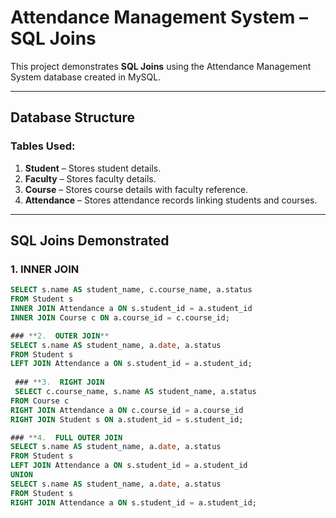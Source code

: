 #  Attendance Management System – SQL Joins

This project demonstrates **SQL Joins** using the Attendance Management System database created in MySQL.

---

##  Database Structure

### Tables Used:
1. **Student** – Stores student details.
2. **Faculty** – Stores faculty details.
3. **Course** – Stores course details with faculty reference.
4. **Attendance** – Stores attendance records linking students and courses.

---

##  SQL Joins Demonstrated

### **1. INNER JOIN**

```sql
SELECT s.name AS student_name, c.course_name, a.status
FROM Student s
INNER JOIN Attendance a ON s.student_id = a.student_id
INNER JOIN Course c ON a.course_id = c.course_id;

### **2.  OUTER JOIN**
SELECT s.name AS student_name, a.date, a.status
FROM Student s
LEFT JOIN Attendance a ON s.student_id = a.student_id;
 
 ### **3.  RIGHT JOIN
 SELECT c.course_name, s.name AS student_name, a.status
FROM Course c
RIGHT JOIN Attendance a ON c.course_id = a.course_id
RIGHT JOIN Student s ON a.student_id = s.student_id;

### **4.  FULL OUTER JOIN
SELECT s.name AS student_name, a.date, a.status
FROM Student s
LEFT JOIN Attendance a ON s.student_id = a.student_id
UNION
SELECT s.name AS student_name, a.date, a.status
FROM Student s
RIGHT JOIN Attendance a ON s.student_id = a.student_id;

